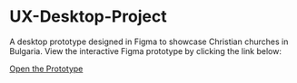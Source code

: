# UX-Desktop-Project
A desktop prototype designed in Figma to showcase Christian churches in Bulgaria.
View the interactive Figma prototype by clicking the link below:

[Open the Prototype](https://www.figma.com/design/6nBXpC7L6Cn5nbzeLotEif/%D0%9F%D0%BE%D0%B7%D0%BD%D0%B0%D0%B9%D0%BA%D0%BE?node-id=691-264&t=QWRcVxJLz2UHNCSX-1)

